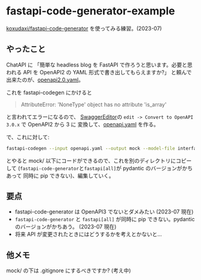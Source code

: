 # fastapi-code-generator-example

[koxudaxi/fastapi-code-generator](https://github.com/koxudaxi/fastapi-code-generator)
を使ってみる練習。(2023-07)

## やったこと

ChatAPI に
「簡単な headless blog を FastAPI で作ろうと思います。必要と思われる API を OpenAPI2 の YAML 形式で書き出してもらえますか?」
と頼んで出来たのが、[openapi2.0.yaml](openapi2.0.yaml)。

これを fastapi-codegen にかけると

> AttributeError: 'NoneType' object has no attribute 'is_array'

と言われてエラーになるので、
[SwaggerEditor](https://editor-next.swagger.io/)の
`edit -> Convert to OpenAPI 3.0.x`
で
OpenAPI2 から 3 に
変換して、[openapi.yaml](openapi.yaml) を作る。

で、これに対して:

```bash
fastapi-codegen --input openapi.yaml --output mock --model-file interface.py
```

とやると mock/ 以下にコードができるので、これを別のディレクトリにコピーして
(`fastapi-code-generator`と`fastapi[all]`が pydantic のバージョンがかちあって
同時に pip できない)、編集していく。

## 要点

- fastapi-code-generator は OpenAPI3 でないとダメみたい (2023-07 現在)
- `fastapi-code-generator` と `fastapi[all]` が同時に pip できない。pydantic のバージョンがかちあう。 (2023-07 現在)
- 将来 API が変更されたときにはどうするかを考えとかないと...

## 他メモ

mock/ の下は .gitignore にするべきですか? (考え中)
